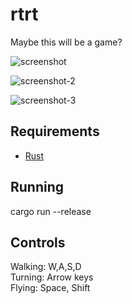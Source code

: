 # rtrt

Maybe this will be a game?

![screenshot](https://user-images.githubusercontent.com/33322/226107925-9c9b9fc0-4156-4a56-9a82-c20aa6483579.png)

![screenshot-2](https://user-images.githubusercontent.com/33322/226124413-26546202-8564-4176-bdb2-1ee7ddb63363.png)

![screenshot-3](https://user-images.githubusercontent.com/33322/226198119-2a094a24-1168-4088-8a1d-aef2f3321978.png)

## Requirements

* [Rust](https://rustup.rs)

## Running

cargo run --release

## Controls

Walking: W,A,S,D  
Turning: Arrow keys  
Flying: Space, Shift  
